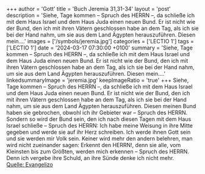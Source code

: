 +++
author = 'Gott'
title = 'Buch Jeremia 31,31-34'
layout = 'post'
description = 'Siehe, Tage kommen – Spruch des HERRN –, da schließe ich mit dem Haus Israel und dem Haus Juda einen neuen Bund. Er ist nicht wie der Bund, den ich mit ihren Vätern geschlossen habe an dem Tag, als ich sie bei der Hand nahm, um sie aus dem Land Ägypten herauszuführen. Diesen mein....'
images = ['/symbols/jeremia.jpg']
categories = ['LECTIO 1']
tags = ['LECTIO 1']
date = '2024-03-17 07:30:00 +0100'
summary = 'Siehe, Tage kommen – Spruch des HERRN –, da schließe ich mit dem Haus Israel und dem Haus Juda einen neuen Bund. Er ist nicht wie der Bund, den ich mit ihren Vätern geschlossen habe an dem Tag, als ich sie bei der Hand nahm, um sie aus dem Land Ägypten herauszuführen. Diesen mein....'
linkedsummaryImage = 'jeremia.jpg'
keepImageRatio = 'true'
+++
Siehe, Tage kommen – Spruch des HERRN –, da schließe ich mit dem Haus Israel und dem Haus Juda einen neuen Bund.
Er ist nicht wie der Bund, den ich mit ihren Vätern geschlossen habe an dem Tag, als ich sie bei der Hand nahm, um sie aus dem Land Ägypten herauszuführen. Diesen meinen Bund haben sie gebrochen, obwohl ich ihr Gebieter war – Spruch des HERRN.<!--more-->
Sondern so wird der Bund sein, den ich nach diesen Tagen mit dem Haus Israel schließe – Spruch des HERRN: Ich habe meine Weisung in ihre Mitte gegeben und werde sie auf ihr Herz schreiben. Ich werde ihnen Gott sein und sie werden mir Volk sein.
Keiner wird mehr den andern belehren, man wird nicht zueinander sagen: Erkennt den HERRN!, denn sie alle, vom Kleinsten bis zum Größten, werden mich erkennen – Spruch des HERRN. Denn ich vergebe ihre Schuld, an ihre Sünde denke ich nicht mehr.<br> [Quelle: Evangelizo](https://evangeliumtagfuertag.org/DE/gospel)